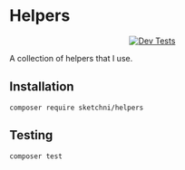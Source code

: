 Helpers
=======

<p align="center">
    <a href="https://github.com/SketchNI/helpers/actions">
        <img src="https://github.com/SketchNI/helpers/actions/workflows/tests.yml/badge.svg"
            alt="Dev Tests" />
    </a>
</p>

A collection of helpers that I use.

## Installation
```shell
composer require sketchni/helpers
```

## Testing
```
composer test
```